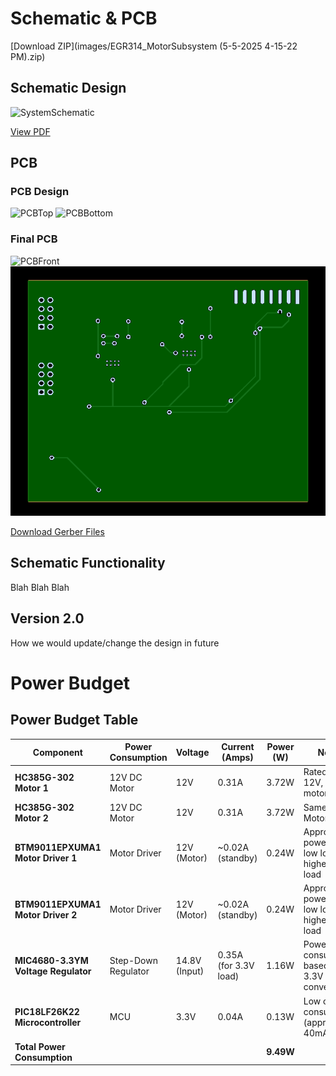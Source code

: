 # **Schematic & PCB**
[Download ZIP](images/EGR314_MotorSubsystem (5-5-2025 4-15-22 PM).zip)

## **Schematic Design**
![SystemSchematic](images/EGR314MotorSystem.jpeg)

[View PDF](images/EGR314MotorSystem.pdf)

## **PCB**
### **PCB Design**
![PCBTop](docs/images/PCBDesignTOP.jpeg)
![PCBBottom](docs/images/PCBDesignBOTTOM.jpeg)

### **Final PCB**
![PCBFront](docs/images/MOTORPCBFRONT.jpeg)
![PCBBack](docs/images/MOTORPCBBACK.jpeg)

[Download Gerber Files](docs/images/PCB.zip)

## **Schematic Functionality**
Blah Blah Blah

## **Version 2.0**
How we would update/change the design in future

# Power Budget
## Power Budget Table

| **Component**                           | **Power Consumption**       | **Voltage**     | **Current (Amps)** | **Power (W)**       | **Notes**                                               |
|-----------------------------------------|-----------------------------|-----------------|--------------------|---------------------|---------------------------------------------------------|
| **HC385G-302 Motor 1**                 | 12V DC Motor                | 12V             | 0.31A              | 3.72W               | Rated at 12V, 0.31A motor                                 |
| **HC385G-302 Motor 2**                 | 12V DC Motor                | 12V             | 0.31A              | 3.72W               | Same as Motor 1                                           |
| **BTM9011EPXUMA1 Motor Driver 1**      | Motor Driver                | 12V (Motor)     | ~0.02A (standby)    | 0.24W               | Approximate power for low load; higher at full load    |
| **BTM9011EPXUMA1 Motor Driver 2**      | Motor Driver                | 12V (Motor)     | ~0.02A (standby)    | 0.24W               | Approximate power for low load; higher at full load    |
| **MIC4680-3.3YM Voltage Regulator**   | Step-Down Regulator         | 14.8V (Input)   | 0.35A (for 3.3V load) | 1.16W               | Power consumed based on 3.3V conversion                |
| **PIC18LF26K22 Microcontroller**       | MCU                         | 3.3V            | 0.04A              | 0.13W               | Low current consumption (approx. 40mA)                 |
| **Total Power Consumption**            |                             |                 |                    | **9.49W**            |                                                         |
